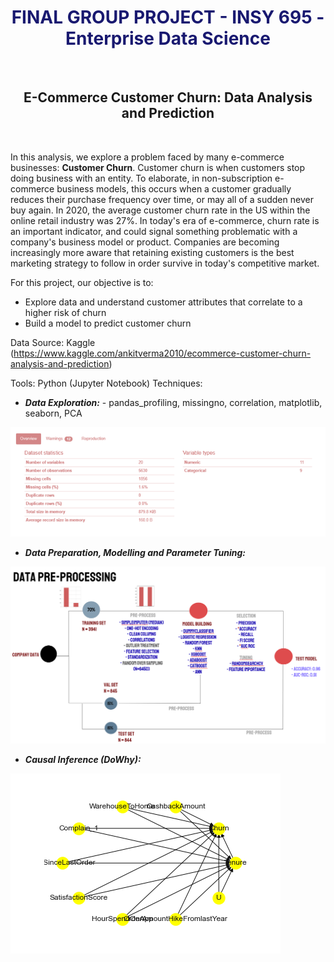 <div align="center"><span style="color:midnightblue">

# **FINAL GROUP PROJECT - INSY 695 - Enterprise Data Science**
</span>
<br>

## **E-Commerce Customer Churn: Data Analysis and Prediction**</div>
<br>

In this analysis, we explore a problem faced by many e-commerce businesses: **Customer Churn**. Customer churn is when customers stop doing business with an entity. To elaborate, in non-subscription e-commerce business models, this occurs when a customer gradually reduces their purchase frequency over time, or may all of a sudden never buy again. In 2020, the average customer churn rate in the US within the online retail industry was 27%. In today's era of e-commerce, churn rate is an important indicator, and could signal something problematic with a company's business model or product. Companies are becoming increasingly more aware that retaining existing customers is the best marketing strategy to follow in order survive in today's competitive market.

For this project, our objective is to:
- Explore data and understand customer attributes that correlate to a higher risk of churn
- Build a model to predict customer churn

Data Source: Kaggle (https://www.kaggle.com/ankitverma2010/ecommerce-customer-churn-analysis-and-prediction)

Tools: Python (Jupyter Notebook)
Techniques:
- ***Data Exploration:*** - pandas_profiling, missingno, correlation, matplotlib, seaborn, PCA

![Alt text](https://github.com/euniceworifah/Academic-Projects/blob/main/E-Commerce%20Customer%20Churn%20-%20Predictive%20Analysis/images/pandasprofile.PNG)

- ***Data Preparation, Modelling and Parameter Tuning:***

![Alt text](https://github.com/euniceworifah/Academic-Projects/blob/main/E-Commerce%20Customer%20Churn%20-%20Predictive%20Analysis/images/Pre-processing.PNG)

- ***Causal Inference (DoWhy):***

![Alt text](https://github.com/euniceworifah/Academic-Projects/blob/main/E-Commerce%20Customer%20Churn%20-%20Predictive%20Analysis/images/causal_model.png)
